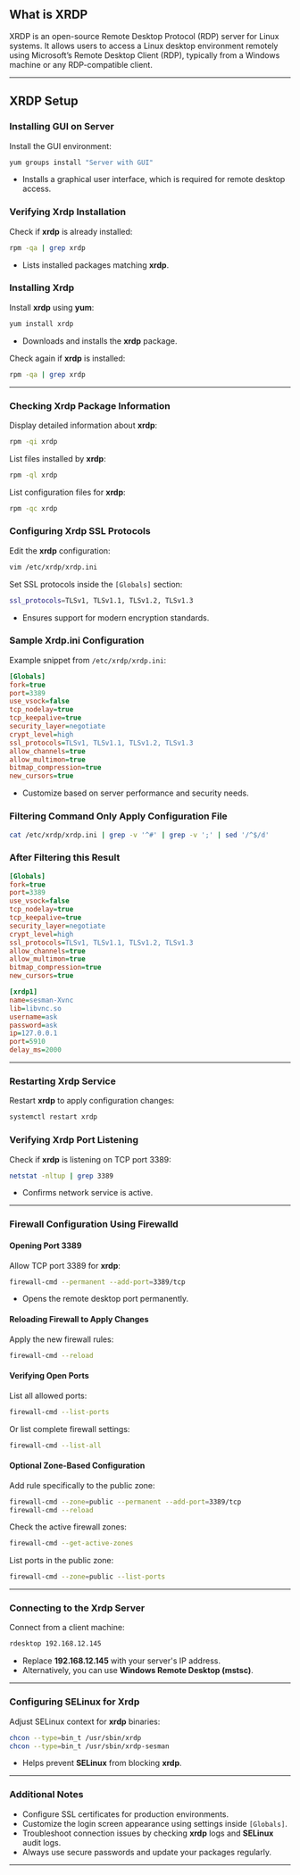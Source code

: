 ## What is XRDP
XRDP is an open-source Remote Desktop Protocol (RDP) server for Linux systems. It allows users to access a Linux desktop environment remotely using Microsoft’s Remote Desktop Client (RDP), typically from a Windows machine or any RDP-compatible client.

---
## XRDP Setup

### Installing GUI on Server

Install the GUI environment:

```bash
yum groups install "Server with GUI"
```

* Installs a graphical user interface, which is required for remote desktop access.

### Verifying Xrdp Installation

Check if **xrdp** is already installed:

```bash
rpm -qa | grep xrdp
```

* Lists installed packages matching **xrdp**.

### Installing Xrdp

Install **xrdp** using **yum**:

```bash
yum install xrdp
```

* Downloads and installs the **xrdp** package.

Check again if **xrdp** is installed:

```bash
rpm -qa | grep xrdp
```

---

### Checking Xrdp Package Information

Display detailed information about **xrdp**:

```bash
rpm -qi xrdp
```

List files installed by **xrdp**:

```bash
rpm -ql xrdp
```

List configuration files for **xrdp**:

```bash
rpm -qc xrdp
```

### Configuring Xrdp SSL Protocols

Edit the **xrdp** configuration:

```bash
vim /etc/xrdp/xrdp.ini
```

Set SSL protocols inside the `[Globals]` section:

```bash
ssl_protocols=TLSv1, TLSv1.1, TLSv1.2, TLSv1.3
```

* Ensures support for modern encryption standards.

### Sample Xrdp.ini Configuration

Example snippet from `/etc/xrdp/xrdp.ini`:

```ini
[Globals]
fork=true
port=3389
use_vsock=false
tcp_nodelay=true
tcp_keepalive=true
security_layer=negotiate
crypt_level=high
ssl_protocols=TLSv1, TLSv1.1, TLSv1.2, TLSv1.3
allow_channels=true
allow_multimon=true
bitmap_compression=true
new_cursors=true
```

* Customize based on server performance and security needs.

### Filtering Command Only Apply Configuration File

```bash
cat /etc/xrdp/xrdp.ini | grep -v '^#' | grep -v ';' | sed '/^$/d'
```

### After Filtering this Result
```ini
[Globals]
fork=true
port=3389
use_vsock=false
tcp_nodelay=true
tcp_keepalive=true
security_layer=negotiate
crypt_level=high
ssl_protocols=TLSv1, TLSv1.1, TLSv1.2, TLSv1.3
allow_channels=true
allow_multimon=true
bitmap_compression=true
new_cursors=true

[xrdp1]
name=sesman-Xvnc
lib=libvnc.so
username=ask
password=ask
ip=127.0.0.1
port=5910
delay_ms=2000


```

---

### Restarting Xrdp Service

Restart **xrdp** to apply configuration changes:

```bash
systemctl restart xrdp
```

### Verifying Xrdp Port Listening

Check if **xrdp** is listening on TCP port 3389:

```bash
netstat -nltup | grep 3389
```

* Confirms network service is active.

---

### Firewall Configuration Using Firewalld

#### Opening Port 3389

Allow TCP port 3389 for **xrdp**:

```bash
firewall-cmd --permanent --add-port=3389/tcp
```

* Opens the remote desktop port permanently.

#### Reloading Firewall to Apply Changes

Apply the new firewall rules:

```bash
firewall-cmd --reload
```

#### Verifying Open Ports

List all allowed ports:

```bash
firewall-cmd --list-ports
```

Or list complete firewall settings:

```bash
firewall-cmd --list-all
```

#### Optional Zone-Based Configuration

Add rule specifically to the public zone:

```bash
firewall-cmd --zone=public --permanent --add-port=3389/tcp
firewall-cmd --reload
```

Check the active firewall zones:

```bash
firewall-cmd --get-active-zones
```

List ports in the public zone:

```bash
firewall-cmd --zone=public --list-ports
```

---

### Connecting to the Xrdp Server

Connect from a client machine:

```bash
rdesktop 192.168.12.145
```

* Replace **192.168.12.145** with your server's IP address.
* Alternatively, you can use **Windows Remote Desktop (mstsc)**.

---

### Configuring SELinux for Xrdp

Adjust SELinux context for **xrdp** binaries:

```bash
chcon --type=bin_t /usr/sbin/xrdp
chcon --type=bin_t /usr/sbin/xrdp-sesman
```

* Helps prevent **SELinux** from blocking **xrdp**.

---

### Additional Notes

* Configure SSL certificates for production environments.
* Customize the login screen appearance using settings inside `[Globals]`.
* Troubleshoot connection issues by checking **xrdp** logs and **SELinux** audit logs.
* Always use secure passwords and update your packages regularly.

---


